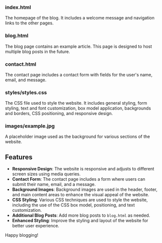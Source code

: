 ### index.html

The homepage of the blog. It includes a welcome message and navigation links to the other pages.

### blog.html

The blog page contains an example article. This page is designed to host multiple blog posts in the future.

### contact.html

The contact page includes a contact form with fields for the user's name, email, and message.

### styles/styles.css

The CSS file used to style the website. It includes general styling, form styling, text and font customization, box model application, backgrounds and borders, CSS positioning, and responsive design.

### images/example.jpg

A placeholder image used as the background for various sections of the website.

## Features

- **Responsive Design**: The website is responsive and adjusts to different screen sizes using media queries.
- **Contact Form**: The contact page includes a form where users can submit their name, email, and a message.
- **Background Images**: Background images are used in the header, footer, and main content areas to enhance the visual appeal of the website.
- **CSS Styling**: Various CSS techniques are used to style the website, including the use of the CSS box model, positioning, and text customization.
- **Additional Blog Posts**: Add more blog posts to `blog.html` as needed.
- **Enhanced Styling**: Improve the styling and layout of the website for better user experience.


Happy blogging!
